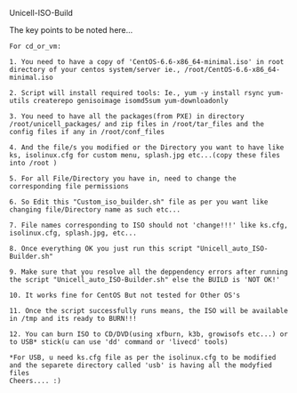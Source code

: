 Unicell-ISO-Build

The key points to be noted here...
    
    For cd_or_vm:    

    1. You need to have a copy of 'CentOS-6.6-x86_64-minimal.iso' in root directory of your centos system/server ie., /root/CentOS-6.6-x86_64-minimal.iso

    2. Script will install required tools: Ie., yum -y install rsync yum-utils createrepo genisoimage isomd5sum yum-downloadonly

    3. You need to have all the packages(from PXE) in directory /root/unicell_packages/ and zip files in /root/tar_files and the config files if any in /root/conf_files

    4. And the file/s you modified or the Directory you want to have like ks, isolinux.cfg for custom menu, splash.jpg etc...(copy these files into /root )

    5. For all File/Directory you have in, need to change the corresponding file permissions

    6. So Edit this "Custom_iso_builder.sh" file as per you want like changing file/Directory name as such etc...

    7. File names corresponding to ISO should not 'change!!!' like ks.cfg, isolinux.cfg, splash.jpg, etc...

    8. Once everything OK you just run this script "Unicell_auto_ISO-Builder.sh"

    9. Make sure that you resolve all the deppendency errors after running the script "Unicell_auto_ISO-Builder.sh" else the BUILD is 'NOT OK!'

    10. It works fine for CentOS But not tested for Other OS's

    11. Once the script successfully runs means, the ISO will be available in /tmp and its ready to BURN!!!

    12. You can burn ISO to CD/DVD(using xfburn, k3b, growisofs etc...) or to USB* stick(u can use 'dd' command or 'livecd' tools)

    *For USB, u need ks.cfg file as per the isolinux.cfg to be modified and the separete directory called 'usb' is having all the modyfied files
    Cheers.... :)

